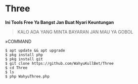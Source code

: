 # Three

**Ini Tools Free Ya Bangst Jan Buat Nyari Keuntungan**

> KALO ADA YANG MINTA BAYARAN JAN MAU YA GOBOL

»COMMAND
```
$ apt update && apt upgrade
$ pkg install php
$ pkg install git
$ git clone https://github.com/WahyuKullBet/Three
$ cd Three
$ ls
$ php WahyuThree.php
```
